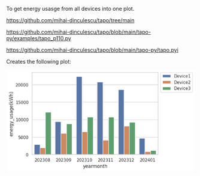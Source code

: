 To get energy usasge from all devices into one plot.

https://github.com/mihai-dinculescu/tapo/tree/main

https://github.com/mihai-dinculescu/tapo/blob/main/tapo-py/examples/tapo_p110.py

https://github.com/mihai-dinculescu/tapo/blob/main/tapo-py/tapo.pyi


Creates the following plot:

![Screenshot](Energy_usage.png)
